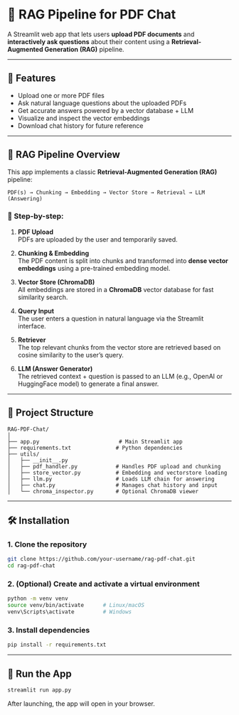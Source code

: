 # 📄 RAG Pipeline for PDF Chat

A Streamlit web app that lets users **upload PDF documents** and **interactively ask questions** about their content using a **Retrieval-Augmented Generation (RAG)** pipeline.

---

## 🚀 Features

- Upload one or more PDF files
- Ask natural language questions about the uploaded PDFs
- Get accurate answers powered by a vector database + LLM
- Visualize and inspect the vector embeddings
- Download chat history for future reference

---

## 🧠 RAG Pipeline Overview

This app implements a classic **Retrieval-Augmented Generation (RAG)** pipeline:

```
PDF(s) → Chunking → Embedding → Vector Store → Retrieval → LLM (Answering)
```

### 🔹 Step-by-step:

1. **PDF Upload**  
   PDFs are uploaded by the user and temporarily saved.

2. **Chunking & Embedding**  
   The PDF content is split into chunks and transformed into **dense vector embeddings** using a pre-trained embedding model.

3. **Vector Store (ChromaDB)**  
   All embeddings are stored in a **ChromaDB** vector database for fast similarity search.

4. **Query Input**  
   The user enters a question in natural language via the Streamlit interface.

5. **Retriever**  
   The top relevant chunks from the vector store are retrieved based on cosine similarity to the user’s query.

6. **LLM (Answer Generator)**  
   The retrieved context + question is passed to an LLM (e.g., OpenAI or HuggingFace model) to generate a final answer.

---

## 📁 Project Structure

```
RAG-PDF-Chat/
│
├── app.py                         # Main Streamlit app
├── requirements.txt              # Python dependencies
├── utils/
│   ├── __init__.py
│   ├── pdf_handler.py            # Handles PDF upload and chunking
│   ├── store_vector.py           # Embedding and vectorstore loading
│   ├── llm.py                    # Loads LLM chain for answering
│   ├── chat.py                   # Manages chat history and input
│   └── chroma_inspector.py       # Optional ChromaDB viewer
```

---

## 🛠️ Installation

### 1. Clone the repository

```bash
git clone https://github.com/your-username/rag-pdf-chat.git
cd rag-pdf-chat
```

### 2. (Optional) Create and activate a virtual environment

```bash
python -m venv venv
source venv/bin/activate      # Linux/macOS
venv\Scripts\activate         # Windows
```

### 3. Install dependencies

```bash
pip install -r requirements.txt
```

---

## 🧪 Run the App

```bash
streamlit run app.py
```

After launching, the app will open in your browser.

